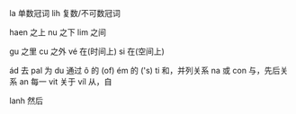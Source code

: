 la  单数冠词
lih  复数/不可数冠词

haen  之上
nu     之下
lim    之间

gu     之里
cu     之外
vé     在(时间上)
si      在(空间上)

ád     去
pal    为
du     通过
ô       的 (of)
ém    的 ('s)
ti       和，并列关系
na     或
con   与，先后关系
an     每一
vit     关于
víl     从，自

lanh  然后